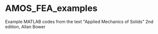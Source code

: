 # AMOS_FEA_examples
Example MATLAB codes from the text "Applied Mechanics of Solids" 2nd edition, Allan Bower
